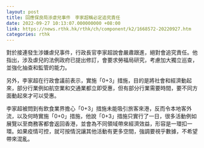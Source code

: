 ```yaml
---
layout: post
title: 回應保良局涉虐兒事件　李家超稱必定追究責任
date: 2022-09-27 10:13:07.000000000 +08:00
link: https://news.rthk.hk/rthk/ch/component/k2/1668572-20220927.htm
categories: rthk
---
```


對於接連發生涉嫌虐兒事件，行政長官李家超說會嚴肅跟進，絕對會追究責任。他指出，涉及虐兒的法例政府已提出修訂，會要求勞福局研究，考慮加大獨立巡查，並強化抽查和監管的能力。

另外，李家超在行政會議前表示，實施「0+3」措施，目的是將社會和經濟動起來，部分行業例如航空業和交通業都立即受惠，但有部分行業需要時間，要不同方面動起來才可以受惠。

李家超被問到有飲食業界擔心「0+3」措施未能吸引旅客來港，反而令本地客外流，以及何時實施「0+0」措施，他說「0+3」措施只實行了一日，很多活動例如展覽以至商務客都會返回香港，並會為不同領域帶來經濟效益，形容是一環扣一環。如果疫情可控，就可按情況讓其他活動有更多空間，強調要視乎數據，不希望帶來混亂。
